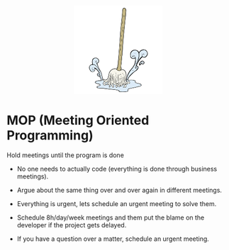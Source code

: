 <p align="center">
    <a href="#fluentscheduler">
        <img alt="logo" src="https://github.com/VitorCioletti/MOP/blob/master/icon.png?raw=true">
    </a>
</p>

# MOP (Meeting Oriented Programming)

Hold meetings until the program is done

* No one needs to actually code (everything is done through business meetings).

* Argue about the same thing over and over again in different meetings.

* Everything is urgent, lets schedule an urgent meeting to solve them.

* Schedule 8h/day/week meetings and them put the blame on the developer if the project gets delayed.

* If you have a question over a matter, schedule an urgent meeting.
